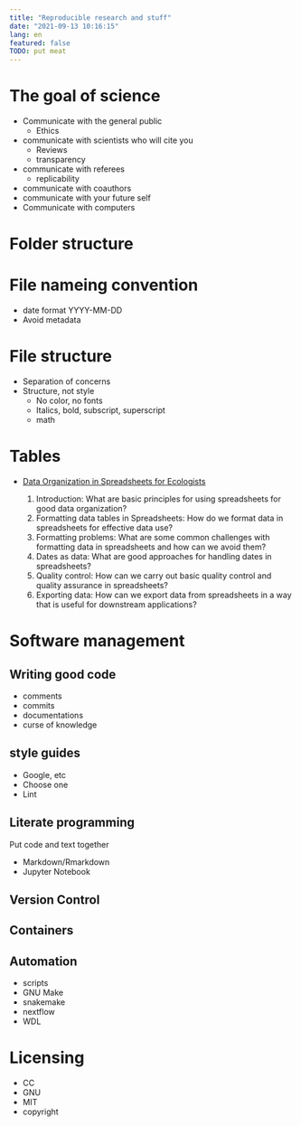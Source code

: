 ```yaml
---
title: "Reproducible research and stuff"
date: "2021-09-13 10:16:15"
lang: en
featured: false
TODO: put meat
---
```


# The goal of science

+ Communicate with the general public
    + Ethics
+ communicate with scientists who will cite you
    + Reviews
    + transparency
+ communicate with referees
    + replicability
+ communicate with coauthors
+ communicate with your future self
+ Communicate with computers

# Folder structure

# File nameing convention
+ date format YYYY-MM-DD
+ Avoid metadata

# File structure
+ Separation of concerns
+ Structure, not style
    + No color, no fonts
    + Italics, bold, subscript, superscript
    + math

# Tables
+ [Data Organization in Spreadsheets for Ecologists](https://datacarpentry.org/spreadsheet-ecology-lesson/)

    1. Introduction:	What are basic principles for using spreadsheets for good data organization?
    2. Formatting data tables in Spreadsheets:	How do we format data in spreadsheets for effective data use?
    3. Formatting problems:	What are some common challenges with formatting data in spreadsheets and how can we avoid them?
    4. Dates as data:	What are good approaches for handling dates in spreadsheets?
    5. Quality control:	How can we carry out basic quality control and quality assurance in spreadsheets?
    6. Exporting data:	How can we export data from spreadsheets in a way that is useful for downstream applications?

# Software management
## Writing good code
+ comments
+ commits
+ documentations
+ curse of knowledge

## style guides
+ Google, etc
+ Choose one
+ Lint

## Literate programming
Put code and text together

+ Markdown/Rmarkdown
+ Jupyter Notebook

## Version Control

## Containers

## Automation
+ scripts
+ GNU Make
+ snakemake
+ nextflow
+ WDL

# Licensing
+ CC
+ GNU
+ MIT
+ copyright

